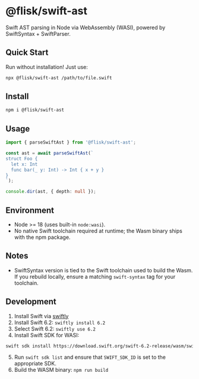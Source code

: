 # @flisk/swift-ast

Swift AST parsing in Node via WebAssembly (WASI), powered by SwiftSyntax + SwiftParser.

## Quick Start

Run without installation! Just use:

```bash
npx @flisk/swift-ast /path/to/file.swift
```

## Install

```bash
npm i @flisk/swift-ast
```

## Usage

```ts
import { parseSwiftAst } from '@flisk/swift-ast';

const ast = await parseSwiftAst(`
struct Foo {
  let x: Int
  func bar(_ y: Int) -> Int { x + y }
}
`);

console.dir(ast, { depth: null });
```

## Environment

- Node >= 18 (uses built-in `node:wasi`).
- No native Swift toolchain required at runtime; the Wasm binary ships with the npm package.

## Notes

- SwiftSyntax version is tied to the Swift toolchain used to build the Wasm. If you rebuild locally, ensure a matching `swift-syntax` tag for your toolchain.

## Development

1. Install Swift via [swiftly](https://www.swift.org/install)
2. Install Swift 6.2: `swiftly install 6.2`
3. Select Swift 6.2: `swiftly use 6.2`
4. Install Swift SDK for WASI: 
```bash
swift sdk install https://download.swift.org/swift-6.2-release/wasm/swift-6.2-RELEASE/swift-6.2-RELEASE_wasm.artifactbundle.tar.gz --checksum fe4e8648309fce86ea522e9e0d1dc48e82df6ba6e5743dbf0c53db8429fb5224
```
5. Run `swift sdk list` and ensure that `SWIFT_SDK_ID` is set to the appropriate SDK.
6. Build the WASM binary: `npm run build`
